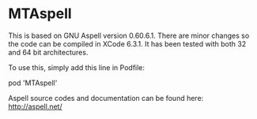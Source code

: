# MTAspell
This is based on GNU Aspell version 0.60.6.1. There are minor changes so the code can be compiled in XCode 6.3.1. It has been tested with both 32 and 64 bit architectures.

To use this, simply add this line in Podfile:

pod 'MTAspell'

Aspell source codes and documentation can be found here: http://aspell.net/

